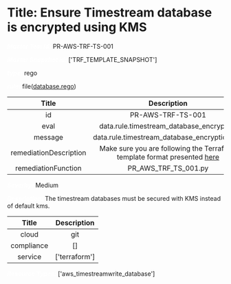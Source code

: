 



# Title: Ensure Timestream database is encrypted using KMS


***<font color="white">Master Test Id:</font>*** PR-AWS-TRF-TS-001

***<font color="white">Master Snapshot Id:</font>*** ['TRF_TEMPLATE_SNAPSHOT']

***<font color="white">type:</font>*** rego

***<font color="white">rule:</font>*** file([database.rego])  
  
  
  
  

|Title|Description|
| :---: | :---: |
|id|PR-AWS-TRF-TS-001|
|eval|data.rule.timestream_database_encryption|
|message|data.rule.timestream_database_encryption_err|
|remediationDescription|Make sure you are following the Terraform template format presented <a href='https://registry.terraform.io/providers/hashicorp/aws/latest/docs/resources/timestreamwrite_database' target='_blank'>here</a>|
|remediationFunction|PR_AWS_TRF_TS_001.py|


***<font color="white">Severity:</font>*** Medium

***<font color="white">Description:</font>*** The timestream databases must be secured with KMS instead of default kms.  
  
  

|Title|Description|
| :---: | :---: |
|cloud|git|
|compliance|[]|
|service|['terraform']|


***<font color="white">Resource Types:</font>*** ['aws_timestreamwrite_database']


[database.rego]: https://github.com/prancer-io/prancer-compliance-test/tree/master/aws/terraform/database.rego
